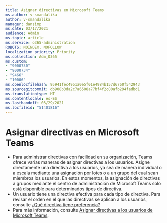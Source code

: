 ```yaml
---
title: Asignar directivas en Microsoft Teams
ms.author: v-smandalika
author: v-smandalika
manager: dansimp
ms.date: 03/17/2021
audience: Admin
ms.topic: article
ms.service: o365-administration
ROBOTS: NOINDEX, NOFOLLOW
localization_priority: Priority
ms.collection: Adm_O365
ms.custom:
- "9000730"
- "9000734"
- "9466"
- "10006"
ms.openlocfilehash: 95941fec4951a0e5f01e4984b157d6760f542943
ms.sourcegitcommit: db908b3da2c7a6508a77bf4f2c80afb294fadbd1
ms.translationtype: HT
ms.contentlocale: es-ES
ms.lasthandoff: 03/29/2021
ms.locfileid: "51401816"
---
```

# <a name="assign-policies-in-microsoft-teams"></a>Asignar directivas en Microsoft Teams

- Para administrar directivas con facilidad en su organización, Teams ofrece varias maneras de asignar directivas a los usuarios. Asigne directamente una directiva a los usuarios, ya sea de manera individual o a escala mediante una asignación por lotes o a un grupo del cual sean miembros los usuarios.  En estos momentos, la asignación de directivas a grupos mediante el centro de administración de Microsoft Teams solo está disponible para determinados tipos de directiva. 
- Un usuario tiene una directiva efectiva para cada tipo de directiva. Para revisar el orden en el que las directivas se aplican a los usuarios, consulte [¿Qué directiva tiene preferencia?](https://docs.microsoft.com/microsoftteams/assign-policies#which-policy-takes-precedence)
- Para más información, consulte [Asignar directivas a los usuarios de Microsoft Teams](https://docs.microsoft.com/microsoftteams/assign-policies).
